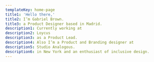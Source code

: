 ```yaml
---
templateKey: home-page
title1: 'Hello there,'
title2: I’m Gabriel Brown.
title3: a Product Designer based in Madrid.
description1: Currently working at
description2: Loycus
description3: as a Product Lead.
description4: Also I’m a Product and Branding designer at
description5: Studio Analogous.
description6: in New York and an enthusiast of inclusive design.
---
```


